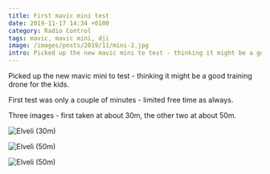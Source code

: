 ```yaml
---
title: First mavic mini test
date: 2019-11-17 14:34 +0100
category: Radio Control
tags: mavic, mavic mini, dji
image: /images/posts/2019/11/mini-2.jpg
intro: Picked up the new mavic mini to test - thinking it might be a good training drone for the kids.
---
```


Picked up the new mavic mini to test - thinking it might be a good training drone for the kids.

First test was only a couple of minutes - limited free time as always.

Three images - first taken at about 30m, the other two at about 50m.

![Elveli (30m)](/images/posts/2019/11/mini-1.jpg)

![Elveli (50m)](/images/posts/2019/11/mini-2.jpg)

![Elveli (50m)](/images/posts/2019/11/mini-3.jpg)
